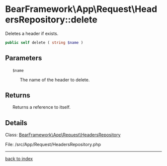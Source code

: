 # BearFramework\App\Request\HeadersRepository::delete

Deletes a header if exists.

```php
public self delete ( string $name )
```

## Parameters

&nbsp;&nbsp;&nbsp;&nbsp;&nbsp;&nbsp;`$name`

&nbsp;&nbsp;&nbsp;&nbsp;&nbsp;&nbsp;&nbsp;&nbsp;&nbsp;&nbsp;&nbsp;&nbsp;The name of the header to delete.

## Returns

&nbsp;&nbsp;&nbsp;&nbsp;&nbsp;&nbsp;Returns a reference to itself.

## Details

Class: [BearFramework\App\Request\HeadersRepository](bearframework.app.request.headersrepository.class.md)

File: /src/App/Request/HeadersRepository.php

---

[back to index](index.md)

